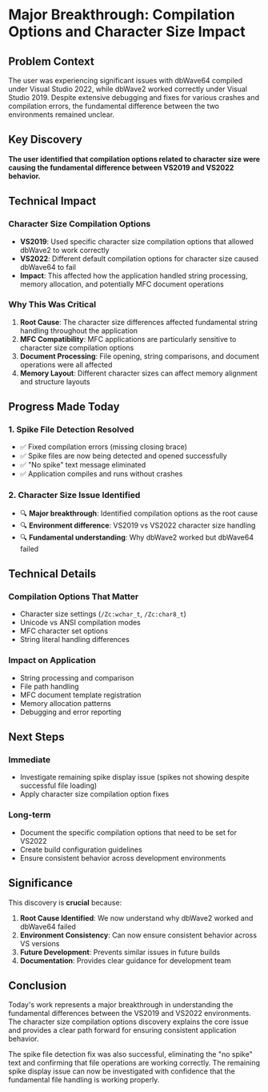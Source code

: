 # Major Breakthrough: Compilation Options and Character Size Impact

## Problem Context

The user was experiencing significant issues with dbWave64 compiled under Visual Studio 2022, while dbWave2 worked correctly under Visual Studio 2019. Despite extensive debugging and fixes for various crashes and compilation errors, the fundamental difference between the two environments remained unclear.

## Key Discovery

**The user identified that compilation options related to character size were causing the fundamental difference between VS2019 and VS2022 behavior.**

## Technical Impact

### Character Size Compilation Options
- **VS2019**: Used specific character size compilation options that allowed dbWave2 to work correctly
- **VS2022**: Different default compilation options for character size caused dbWave64 to fail
- **Impact**: This affected how the application handled string processing, memory allocation, and potentially MFC document operations

### Why This Was Critical
1. **Root Cause**: The character size differences affected fundamental string handling throughout the application
2. **MFC Compatibility**: MFC applications are particularly sensitive to character size compilation options
3. **Document Processing**: File opening, string comparisons, and document operations were all affected
4. **Memory Layout**: Different character sizes can affect memory alignment and structure layouts

## Progress Made Today

### 1. Spike File Detection Resolved
- ✅ Fixed compilation errors (missing closing brace)
- ✅ Spike files are now being detected and opened successfully
- ✅ "No spike" text message eliminated
- ✅ Application compiles and runs without crashes

### 2. Character Size Issue Identified
- 🔍 **Major breakthrough**: Identified compilation options as the root cause
- 🔍 **Environment difference**: VS2019 vs VS2022 character size handling
- 🔍 **Fundamental understanding**: Why dbWave2 worked but dbWave64 failed

## Technical Details

### Compilation Options That Matter
- Character size settings (`/Zc:wchar_t`, `/Zc:char8_t`)
- Unicode vs ANSI compilation modes
- MFC character set options
- String literal handling differences

### Impact on Application
- String processing and comparison
- File path handling
- MFC document template registration
- Memory allocation patterns
- Debugging and error reporting

## Next Steps

### Immediate
- Investigate remaining spike display issue (spikes not showing despite successful file loading)
- Apply character size compilation option fixes

### Long-term
- Document the specific compilation options that need to be set for VS2022
- Create build configuration guidelines
- Ensure consistent behavior across development environments

## Significance

This discovery is **crucial** because:
1. **Root Cause Identified**: We now understand why dbWave2 worked and dbWave64 failed
2. **Environment Consistency**: Can now ensure consistent behavior across VS versions
3. **Future Development**: Prevents similar issues in future builds
4. **Documentation**: Provides clear guidance for development team

## Conclusion

Today's work represents a major breakthrough in understanding the fundamental differences between the VS2019 and VS2022 environments. The character size compilation options discovery explains the core issue and provides a clear path forward for ensuring consistent application behavior.

The spike file detection fix was also successful, eliminating the "no spike" text and confirming that file operations are working correctly. The remaining spike display issue can now be investigated with confidence that the fundamental file handling is working properly.





